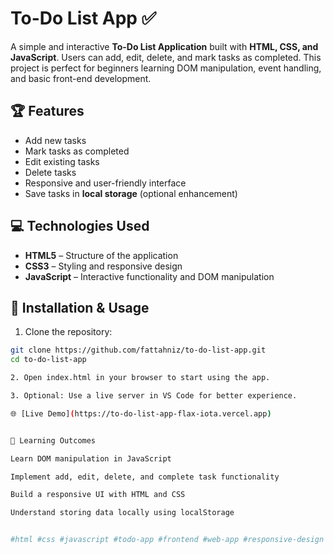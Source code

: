 # To-Do List App ✅

A simple and interactive **To-Do List Application** built with **HTML, CSS, and JavaScript**. Users can add, edit, delete, and mark tasks as completed. This project is perfect for beginners learning DOM manipulation, event handling, and basic front-end development.


## 🏆 Features

- Add new tasks  
- Mark tasks as completed  
- Edit existing tasks  
- Delete tasks  
- Responsive and user-friendly interface  
- Save tasks in **local storage** (optional enhancement)  



## 💻 Technologies Used

- **HTML5** – Structure of the application  
- **CSS3** – Styling and responsive design  
- **JavaScript** – Interactive functionality and DOM manipulation  


## 🚀 Installation & Usage

1. Clone the repository:

```bash
git clone https://github.com/fattahniz/to-do-list-app.git
cd to-do-list-app

2. Open index.html in your browser to start using the app.

3. Optional: Use a live server in VS Code for better experience.

🌐 [Live Demo](https://to-do-list-app-flax-iota.vercel.app)


🎯 Learning Outcomes

Learn DOM manipulation in JavaScript

Implement add, edit, delete, and complete task functionality

Build a responsive UI with HTML and CSS

Understand storing data locally using localStorage


#html #css #javascript #todo-app #frontend #web-app #responsive-design #localstorage
